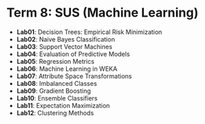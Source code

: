 # Term 8: SUS (Machine Learning)

- **Lab01**: Decision Trees: Empirical Risk Minimization
- **Lab02**: Naive Bayes Classification
- **Lab03**: Support Vector Machines
- **Lab04**: Evaluation of Predictive Models
- **Lab05**: Regression Metrics
- **Lab06**: Machine Learning in WEKA
- **Lab07**: Attribute Space Transformations
- **Lab08**: Imbalanced Classes
- **Lab09**: Gradient Boosting
- **Lab10**: Ensemble Classifiers
- **Lab11**: Expectation Maximization
- **Lab12**: Clustering Methods
